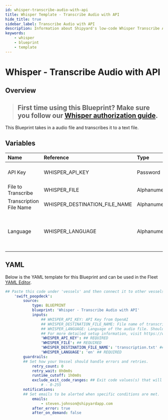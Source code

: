 ```yaml
---
id: whisper-transcribe-audio-with-api
title: Whisper Template - Transcribe Audio with API
hide_title: true
sidebar_label: Transcribe Audio with API
description: Information about Shipyard's low-code Whisper Transcribe Audio with API blueprint. This Blueprint takes in a audio file and transcribes it to a text file.  
keywords:
    - whisper
    - blueprint
    - template
---
```


# Whisper - Transcribe Audio with API

## Overview
> ## **First time using this Blueprint? Make sure you follow our [Whisper authorization guide](https://www.shipyardapp.com/docs/blueprint-library/whisper/whisper-authorization/)**.

This Blueprint takes in a audio file and transcribes it to a text file. 

## Variables

| Name | Reference | Type | Required | Default | Options | Description |
|:-----|:----------|:-----|:---------|:--------|:--------|:------------|
| API Key | WHISPER_API_KEY  | Password |:white_check_mark: | - | - | API Key from OpenAI |
| File to Transcribe | WHISPER_FILE  | Alphanumeric |:white_check_mark: | - | - | None |
| Transcription File Name | WHISPER_DESTINATION_FILE_NAME  | Alphanumeric |:white_check_mark: | transcription.txt | - | File name of transcription |
| Language | WHISPER_LANGUAGE  | Alphanumeric |:white_check_mark: | en | - | Language of the audio file. Should be in ISO-639-1 format.  |


## YAML
Below is the YAML template for this Blueprint and can be used in the Fleet [YAML Editor](../../reference/fleets/yaml-editor.md).
```yaml
## Paste this code under 'vessels' and then connect it to other vessels under 'connections'
    'swift_poopdeck':
        source:
            type: BLUEPRINT
            blueprint: 'Whisper - Transcribe Audio with API'
            inputs: 
                ## WHISPER_API_KEY: API Key from OpenAI
                ## WHISPER_DESTINATION_FILE_NAME: File name of transcription
                ## WHISPER_LANGUAGE: Language of the audio file. Should be in ISO-639-1 format. 
                ## For more detailed setup information, visit https://www.shipyardapp.com/docs/blueprint-library/whisper#transcribe-audio-with-api-blueprint
                'WHISPER_API_KEY': ## REQUIRED
                'WHISPER_FILE': ## REQUIRED
                'WHISPER_DESTINATION_FILE_NAME': 'transcription.txt' ## REQUIRED
                'WHISPER_LANGUAGE': 'en' ## REQUIRED
        guardrails:
        ## Set how your Vessel should handle errors and retries.
            retry_count: 0
            retry_wait: 0h0m0s
            runtime_cutoff: 1h0m0s
            exclude_exit_code_ranges: ## Exit code values(s) that will not be retried if encountered during a Voyage.
                # - 0-255
        notifications: 
        ## Set emails to be alerted when specific conditions are met.
            emails:
                - steven.johnson@shipyardapp.com
            after_error: true
            after_on_demand: false
```
